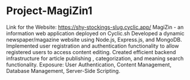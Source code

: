 # Project-MagiZin1
Link for the Website: https://shy-stockings-slug.cyclic.app/
MagiZin - an information web application deployed on Cyclic.sh
Developed a dynamic newspaper/magazine website using Node.js, Express.js, and MongoDB.
Implemented user registration and authentication functionality to allow registered users to access content editing.
Created efficient backend infrastructure for article publishing , categorization, and meaning search functionality.
Exposure: User Authentication, Content Management, Database Management, Server-Side Scripting.
